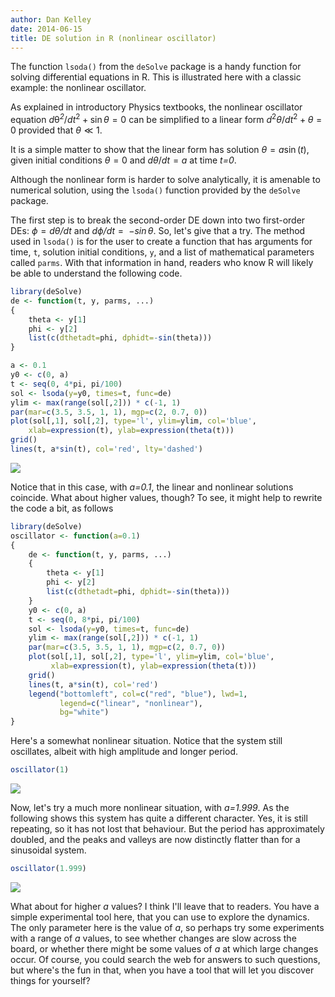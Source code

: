 ```yaml
---
author: Dan Kelley
date: 2014-06-15
title: DE solution in R (nonlinear oscillator)
---
```


The function `lsoda()` from the `deSolve` package is a handy function for
solving differential equations in R. This is illustrated here with a classic
example: the nonlinear oscillator.

As explained in introductory Physics textbooks, the nonlinear oscillator
equation
*d*θ<sup>*2*</sup>/*dt*<sup>2</sup> + sin *θ* = 0
can be simplified to a linear form
*d*<sup>2</sup>*θ*/*dt*<sup>2</sup> + *θ* = 0
provided that *θ* ≪ 1.

It is a simple matter to show that the linear form has solution
*θ* = *a*sin (*t*),
given initial conditions *θ* = 0 and *dθ*/*dt* = *a* at time *t=0*.

Although the nonlinear form is harder to solve analytically, it is amenable to
numerical solution, using the `lsoda()` function provided by the `deSolve`
package.

The first step is to break the second-order DE down into two first-order DEs:
*ϕ* = *dθ/dt* and *dϕ/dt* =  −*sin θ*.  So, let's give that a try.  The method
used in `lsoda()` is for the user to create a function that has arguments for
time, `t`, solution initial conditions, `y`, and a list of mathematical
parameters called `parms`.  With that information in hand, readers who
know R will likely be able to understand the following code.

```R
library(deSolve)
de <- function(t, y, parms, ...)
{
    theta <- y[1]
    phi <- y[2]
    list(c(dthetadt=phi, dphidt=-sin(theta)))
}

a <- 0.1
y0 <- c(0, a)
t <- seq(0, 4*pi, pi/100)
sol <- lsoda(y=y0, times=t, func=de)
ylim <- max(range(sol[,2])) * c(-1, 1)
par(mar=c(3.5, 3.5, 1, 1), mgp=c(2, 0.7, 0))
plot(sol[,1], sol[,2], type='l', ylim=ylim, col='blue',
    xlab=expression(t), ylab=expression(theta(t)))
grid()
lines(t, a*sin(t), col='red', lty='dashed')
```

![](/dek_blog/docs/assets/images/2014-06-15-nonlinear-oscillator_files/unnamed-chunk-1-1.png)

Notice that in this case, with *a=0.1*, the linear and nonlinear solutions
coincide.  What about higher values, though? To see, it might help to rewrite
the code a bit, as follows

```R
library(deSolve)
oscillator <- function(a=0.1)
{
    de <- function(t, y, parms, ...)
    {
        theta <- y[1]
        phi <- y[2]
        list(c(dthetadt=phi, dphidt=-sin(theta)))
    }
    y0 <- c(0, a)
    t <- seq(0, 8*pi, pi/100)
    sol <- lsoda(y=y0, times=t, func=de)
    ylim <- max(range(sol[,2])) * c(-1, 1)
    par(mar=c(3.5, 3.5, 1, 1), mgp=c(2, 0.7, 0))
    plot(sol[,1], sol[,2], type='l', ylim=ylim, col='blue',
         xlab=expression(t), ylab=expression(theta(t)))
    grid()
    lines(t, a*sin(t), col='red')
    legend("bottomleft", col=c("red", "blue"), lwd=1,
           legend=c("linear", "nonlinear"),
           bg="white")
}
```

Here's a somewhat nonlinear situation.  Notice that the system
still oscillates, albeit with high amplitude and longer period. 

```R
oscillator(1)
```

![](/dek_blog/docs/assets/images/2014-06-15-nonlinear-oscillator_files/unnamed-chunk-3-1.png)

Now, let's try a much more nonlinear situation, with *a=1.999*.  As the
following shows this system has quite a different character. Yes, it is still
repeating, so it has not lost that behaviour.  But the period has approximately
doubled, and the peaks and valleys are now distinctly flatter than for a
sinusoidal system.

```R
oscillator(1.999)
```

![](/dek_blog/docs/assets/images/2014-06-15-nonlinear-oscillator_files/unnamed-chunk-4-1.png)

What about for higher *a* values?  I think I'll leave that to readers.  You
have a simple experimental tool here, that you can use to explore the dynamics.
The only parameter here is the value of *a*, so perhaps try some experiments
with a range of *a* values, to see whether changes are slow across the board,
or whether there might be some values of *a* at which large changes occur. Of
course, you could search the web for answers to such questions, but where's the
fun in that, when you have a tool that will let you discover things for
yourself?
